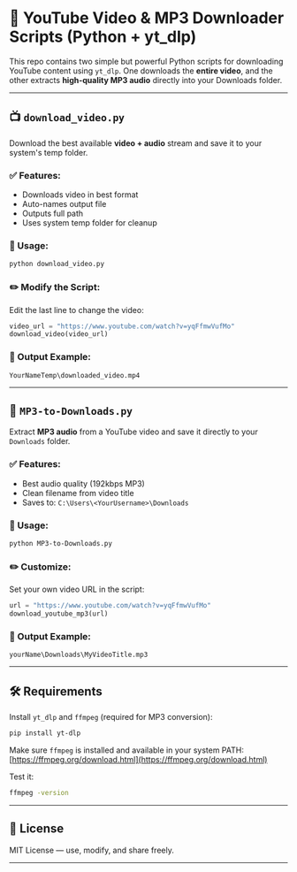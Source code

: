 # 🎥 YouTube Video & MP3 Downloader Scripts (Python + yt\_dlp)

This repo contains two simple but powerful Python scripts for downloading YouTube content using `yt_dlp`. One downloads the **entire video**, and the other extracts **high-quality MP3 audio** directly into your Downloads folder.

---

## 📺 `download_video.py`

Download the best available **video + audio** stream and save it to your system's temp folder.

### ✅ Features:

* Downloads video in best format
* Auto-names output file
* Outputs full path
* Uses system temp folder for cleanup

### 🚀 Usage:

```bash
python download_video.py
```

### ✏️ Modify the Script:

Edit the last line to change the video:

```python
video_url = "https://www.youtube.com/watch?v=yqFfmwVufMo"
download_video(video_url)
```

### 📂 Output Example:

```
YourNameTemp\downloaded_video.mp4
```

---

## 🎵 `MP3-to-Downloads.py`

Extract **MP3 audio** from a YouTube video and save it directly to your `Downloads` folder.

### ✅ Features:

* Best audio quality (192kbps MP3)
* Clean filename from video title
* Saves to: `C:\Users\<YourUsername>\Downloads`

### 🚀 Usage:

```bash
python MP3-to-Downloads.py
```

### ✏️ Customize:

Set your own video URL in the script:

```python
url = "https://www.youtube.com/watch?v=yqFfmwVufMo"
download_youtube_mp3(url)
```

### 📂 Output Example:

```
yourName\Downloads\MyVideoTitle.mp3
```

---

## 🛠️ Requirements

Install `yt_dlp` and `ffmpeg` (required for MP3 conversion):

```bash
pip install yt-dlp
```

Make sure `ffmpeg` is installed and available in your system PATH:
[https://ffmpeg.org/download.html](https://ffmpeg.org/download.html)

Test it:

```bash
ffmpeg -version
```

---

## 💼 License

MIT License — use, modify, and share freely.

---


